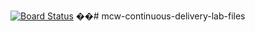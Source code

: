 [![Board Status](https://dev.azure.com/aiw-devops/bcdb008b-0224-4945-a649-fd84886759ce/9848cb64-de71-4f38-bd48-35cc40418287/_apis/work/boardbadge/c59049fa-1ebb-4e97-b942-26b7202c04e6)](https://dev.azure.com/aiw-devops/bcdb008b-0224-4945-a649-fd84886759ce/_boards/board/t/9848cb64-de71-4f38-bd48-35cc40418287/Microsoft.RequirementCategory)
��#   m c w - c o n t i n u o u s - d e l i v e r y - l a b - f i l e s  
 